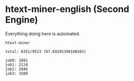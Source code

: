 # htext-miner-english (Second Engine)

Everything doing here is automated.

```
htext-miner

total: 8351/9523 (87.6929539010816%)

job0: 1881
job1: 2124
job2: 2846
job3: 1500
```